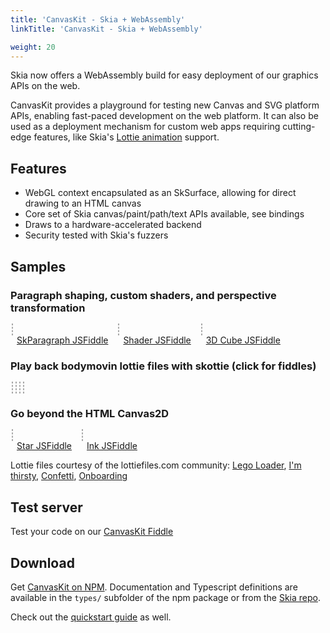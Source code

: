 ```yaml
---
title: 'CanvasKit - Skia + WebAssembly'
linkTitle: 'CanvasKit - Skia + WebAssembly'

weight: 20
---
```


Skia now offers a WebAssembly build for easy deployment of our graphics APIs on
the web.

CanvasKit provides a playground for testing new Canvas and SVG platform APIs,
enabling fast-paced development on the web platform. It can also be used as a
deployment mechanism for custom web apps requiring cutting-edge features, like
Skia's [Lottie animation](https://skia.org/docs/user/modules/skottie) support.

## Features

- WebGL context encapsulated as an SkSurface, allowing for direct drawing to an
  HTML canvas
- Core set of Skia canvas/paint/path/text APIs available, see bindings
- Draws to a hardware-accelerated backend
- Security tested with Skia's fuzzers

## Samples

<style>
  #demo canvas {
    border: 1px dashed #AAA;
    margin: 2px;
  }

  #patheffect, #ink, #shaping, #shader1, #camera3d {
    width: 400px;
    height: 400px;
  }

  #sk_legos, #sk_drinks, #sk_party, #sk_onboarding {
    width: 300px;
    height: 300px;
  }

  figure {
    display: inline-block;
    margin: 0;
  }

  figcaption > a {
    margin: 2px 10px;
  }

</style>

<div id=demo>
  <h3>Paragraph shaping, custom shaders, and perspective transformation</h3>
  <figure>
    <canvas id=shaping width=500 height=500></canvas>
    <figcaption>
      <a href="https://jsfiddle.skia.org/canvaskit/6a5c211a8cb4a7752297674b3533f7e1bbc2a78dd37f117c29a77bcc68411f31"
          target=_blank rel=noopener>
        SkParagraph JSFiddle</a>
    </figcaption>
  </figure>
  <figure>
    <canvas id=shader1 width=512 height=512></canvas>
    <figcaption>
      <a href="https://jsfiddle.skia.org/canvaskit/b382d3b660c4f314eb6a6eae9c0f1e0aadc95c0a2747b707e0dbe3f65a8b0a14"
          target=_blank rel=noopener>
        Shader JSFiddle</a>
    </figcaption>
  </figure>
  <figure>
    <canvas id=camera3d width=400 height=400></canvas>
    <figcaption>
      <a href="https://jsfiddle.skia.org/canvaskit/a5f9e976f1af65ef13bd978a5e265bdcb92110f5e64699fba5e8871c54be22b6"
          target=_blank rel=noopener>
        3D Cube JSFiddle</a>
    </figcaption>
  </figure>

  <h3>Play back bodymovin lottie files with skottie (click for fiddles)</h3>
  <a href="https://jsfiddle.skia.org/canvaskit/cb0b72eadb45f7e75b4015db7251e9da2cc202a2ce1cbec8eb2e453d83a619a6"
     target=_blank rel=noopener>
    <canvas id=sk_legos width=300 height=300></canvas>
  </a>
  <a href="https://jsfiddle.skia.org/canvaskit/e77274c30d63645d3bb82fd366991e27c1e1c3df39def04e999b4fcce9f425a2"
     target=_blank rel=noopener>
    <canvas id=sk_drinks width=500 height=500></canvas>
  </a>
  <a href="https://jsfiddle.skia.org/canvaskit/e42700132d80efd3470b0f08334556028490ac08d1938210fa618504c6109c99"
     target=_blank rel=noopener>
    <canvas id=sk_party width=500 height=500></canvas>
  </a>
  <a href="https://jsfiddle.skia.org/canvaskit/987b1f99f4703f9f44dbfb2f43a5ed107672334f68d6262cd53ba44ed7a09236"
     target=_blank rel=noopener>
    <canvas id=sk_onboarding width=500 height=500></canvas>
  </a>

  <h3>Go beyond the HTML Canvas2D</h3>
  <figure>
    <canvas id=patheffect width=400 height=400></canvas>
    <figcaption>
      <a href="https://jsfiddle.skia.org/canvaskit/3588b3b0a7cc93f36d9fa4f08b397c38971dcb1f80a36107f9ad93c051f2cb28"
          target=_blank rel=noopener>
        Star JSFiddle</a>
    </figcaption>
  </figure>
  <figure>
    <canvas id=ink width=400 height=400></canvas>
    <figcaption>
      <a href="https://jsfiddle.skia.org/canvaskit/bd42c174a0dcb2f65ff1f3c803397df14014d1e66b92185e9980dc631a49f258"
          target=_blank rel=noopener>
        Ink JSFiddle</a>
    </figcaption>
  </figure>

</div>

<script type="text/javascript" charset="utf-8">
(function() {
  // Tries to load the WASM version if supported, shows error otherwise
  let s = document.createElement('script');
  let locate_file = '';
  // Hey, if you are looking at this code for an example of how to do it yourself, please use
  // an actual CDN, such as https://unpkg.com/canvaskit-wasm - it will have better reliability
  // and niceties like brotli compression.
  if (window.WebAssembly && typeof window.WebAssembly.compile === 'function') {
    console.log('WebAssembly is supported!');
    locate_file = 'https://particles.skia.org/dist/';
  } else {
    console.log('WebAssembly is not supported (yet) on this browser.');
    document.getElementById('demo').innerHTML = "<div>WASM not supported by your browser. Try a recent version of Chrome, Firefox, Edge, or Safari.</div>";
    return;
  }
  s.src = locate_file + 'canvaskit.js';
  s.onload = () => {
  let CanvasKit = null;
  let legoJSON = null;
  let drinksJSON = null;
  let confettiJSON = null;
  let onboardingJSON = null;
  let fullBounds = [0, 0, 500, 500];
  const ckLoaded = CanvasKitInit({
    locateFile: (file) => locate_file + file,
  });

  ckLoaded.then((CK) => {
    CanvasKit = CK;
    DrawingExample(CanvasKit);
    InkExample(CanvasKit);
    ShapingExample(CanvasKit);
     // Set bounds to fix the 4:3 resolution of the legos
    SkottieExample(CanvasKit, 'sk_legos', legoJSON, [-183, -100, 483, 400]);
    // Re-size to fit
    SkottieExample(CanvasKit, 'sk_drinks', drinksJSON, fullBounds);
    SkottieExample(CanvasKit, 'sk_party', confettiJSON, fullBounds);
    SkottieExample(CanvasKit, 'sk_onboarding', onboardingJSON, fullBounds);
    ShaderExample1(CanvasKit);
  });

  fetch('https://storage.googleapis.com/skia-cdn/misc/lego_loader.json').then((resp) => {
    resp.text().then((str) => {
      legoJSON = str;
      SkottieExample(CanvasKit, 'sk_legos', legoJSON, [-183, -100, 483, 400]);
    });
  });

  fetch('https://storage.googleapis.com/skia-cdn/misc/drinks.json').then((resp) => {
    resp.text().then((str) => {
      drinksJSON = str;
      SkottieExample(CanvasKit, 'sk_drinks', drinksJSON, fullBounds);
    });
  });

  fetch('https://storage.googleapis.com/skia-cdn/misc/confetti.json').then((resp) => {
    resp.text().then((str) => {
      confettiJSON = str;
      SkottieExample(CanvasKit, 'sk_party', confettiJSON, fullBounds);
    });
  });

  fetch('https://storage.googleapis.com/skia-cdn/misc/onboarding.json').then((resp) => {
    resp.text().then((str) => {
      onboardingJSON = str;
      SkottieExample(CanvasKit, 'sk_onboarding', onboardingJSON, fullBounds);
    });
  });

  const loadBrickTex = fetch('https://storage.googleapis.com/skia-cdn/misc/brickwork-texture.jpg').then((response) => response.arrayBuffer());
  const loadBrickBump = fetch('https://storage.googleapis.com/skia-cdn/misc/brickwork_normal-map.jpg').then((response) => response.arrayBuffer());
  Promise.all([ckLoaded, loadBrickTex, loadBrickBump]).then((results) => {Camera3D(...results)});

  function preventScrolling(canvas) {
    canvas.addEventListener('touchmove', (e) => {
      // Prevents touch events in the canvas from scrolling the canvas.
      e.preventDefault();
      e.stopPropagation();
    });
  }

  function DrawingExample(CanvasKit) {
    const surface = CanvasKit.MakeCanvasSurface('patheffect');
    if (!surface) {
      console.log('Could not make surface');
    }
    const paint = new CanvasKit.Paint();

    const textPaint = new CanvasKit.Paint();
    textPaint.setColor(CanvasKit.Color(40, 0, 0, 1.0));
    textPaint.setAntiAlias(true);

    const textFont = new CanvasKit.Font(null, 30);

    let i = 0;

    let X = 200;
    let Y = 200;

    function drawFrame(canvas) {
      const path = starPath(CanvasKit, X, Y);
      const dpe = CanvasKit.PathEffect.MakeDash([15, 5, 5, 10], i/5);
      i++;

      paint.setPathEffect(dpe);
      paint.setStyle(CanvasKit.PaintStyle.Stroke);
      paint.setStrokeWidth(5.0 + -3 * Math.cos(i/30));
      paint.setAntiAlias(true);
      paint.setColor(CanvasKit.Color(66, 129, 164, 1.0));

      canvas.clear(CanvasKit.Color(255, 255, 255, 1.0));

      canvas.drawPath(path, paint);
      canvas.drawText('Try Clicking!', 10, 380, textPaint, textFont);
      dpe.delete();
      path.delete();
      surface.requestAnimationFrame(drawFrame);
    }
    surface.requestAnimationFrame(drawFrame);

    // Make animation interactive
    let interact = (e) => {
      if (!e.buttons) {
        return;
      }
      X = e.offsetX;
      Y = e.offsetY;
    };
    document.getElementById('patheffect').addEventListener('pointermove', interact);
    document.getElementById('patheffect').addEventListener('pointerdown', interact);
    preventScrolling(document.getElementById('patheffect'));

    // A client would need to delete this if it didn't go on forever.
    // font.delete();
    // paint.delete();
  }

  function InkExample(CanvasKit) {
    const surface = CanvasKit.MakeCanvasSurface('ink');
    if (!surface) {
      console.log('Could not make surface');
    }
    let paint = new CanvasKit.Paint();
    paint.setAntiAlias(true);
    paint.setColor(CanvasKit.Color(0, 0, 0, 1.0));
    paint.setStyle(CanvasKit.PaintStyle.Stroke);
    paint.setStrokeWidth(4.0);
    // This effect smooths out the drawn lines a bit.
    paint.setPathEffect(CanvasKit.PathEffect.MakeCorner(50));

    // Draw I N K
    let path = new CanvasKit.Path();
    path.moveTo(80, 30);
    path.lineTo(80, 80);

    path.moveTo(100, 80);
    path.lineTo(100, 15);
    path.lineTo(130, 95);
    path.lineTo(130, 30);

    path.moveTo(150, 30);
    path.lineTo(150, 80);
    path.moveTo(170, 30);
    path.lineTo(150, 55);
    path.lineTo(170, 80);

    let paths = [path];
    let paints = [paint];

    function drawFrame(canvas) {
      canvas.clear(CanvasKit.WHITE);
      for (let i = 0; i < paints.length && i < paths.length; i++) {
        canvas.drawPath(paths[i], paints[i]);
      }
      surface.requestAnimationFrame(drawFrame);
    }

    let hold = false;
    let interact = (e) => {
      let type = e.type;
      if (type === 'lostpointercapture' || type === 'pointerup' || !e.pressure ) {
        hold = false;
        return;
      }
      if (hold) {
        path.lineTo(e.offsetX, e.offsetY);
      } else {
        paint = paint.copy();
        paint.setColor(CanvasKit.Color(Math.random() * 255, Math.random() * 255, Math.random() * 255, Math.random() + .2));
        paints.push(paint);
        path = new CanvasKit.Path();
        paths.push(path);
        path.moveTo(e.offsetX, e.offsetY);
      }
      hold = true;
    };
    document.getElementById('ink').addEventListener('pointermove', interact);
    document.getElementById('ink').addEventListener('pointerdown', interact);
    document.getElementById('ink').addEventListener('lostpointercapture', interact);
    document.getElementById('ink').addEventListener('pointerup', interact);
    preventScrolling(document.getElementById('ink'));
    surface.requestAnimationFrame(drawFrame);
  }

  function ShapingExample(CanvasKit) {
    const surface = CanvasKit.MakeCanvasSurface('shaping');
    if (!surface) {
      console.log('Could not make surface');
      return;
    }
    let robotoData = null;
    fetch('https://storage.googleapis.com/skia-cdn/google-web-fonts/Roboto-Regular.ttf').then((resp) => {
      resp.arrayBuffer().then((buffer) => {
        robotoData = buffer;
      });
    });

    let emojiData = null;
    fetch('https://storage.googleapis.com/skia-cdn/misc/NotoColorEmoji.ttf').then((resp) => {
      resp.arrayBuffer().then((buffer) => {
        emojiData = buffer;
      });
    });

    const font = new CanvasKit.Font(null, 18);
    const fontPaint = new CanvasKit.Paint();
    fontPaint.setStyle(CanvasKit.PaintStyle.Fill);
    fontPaint.setAntiAlias(true);

    let paragraph = null;
    let X = 250;
    let Y = 250;
    const str = 'The quick brown fox 🦊 ate a zesty hamburgerfons 🍔.\nThe 👩‍👩‍👧‍👧 laughed.';

    function drawFrame(canvas) {
      surface.requestAnimationFrame(drawFrame);
      if (robotoData && emojiData && !paragraph) {
        const fontMgr = CanvasKit.FontMgr.FromData([robotoData, emojiData]);

        const paraStyle = new CanvasKit.ParagraphStyle({
          textStyle: {
            color: CanvasKit.BLACK,
            fontFamilies: ['Roboto', 'Noto Color Emoji'],
            fontSize: 50,
          },
          textAlign: CanvasKit.TextAlign.Left,
          maxLines: 7,
          ellipsis: '...',
        });

        const builder = CanvasKit.ParagraphBuilder.Make(paraStyle, fontMgr);
        builder.addText(str);
        paragraph = builder.build();
      }
      if (!paragraph) {
        canvas.drawText(`Fetching Font data...`, 5, 450, fontPaint, font);
        return;
      }
      canvas.clear(CanvasKit.WHITE);

      let wrapTo = 350 + 150 * Math.sin(Date.now() / 2000);
      paragraph.layout(wrapTo);
      canvas.drawParagraph(paragraph, 0, 0);
      canvas.drawLine(wrapTo, 0, wrapTo, 400, fontPaint);

      const posA = paragraph.getGlyphPositionAtCoordinate(X, Y);
      const cp = str.codePointAt(posA.pos);
      if (cp) {
        const glyph = String.fromCodePoint(cp);
        canvas.drawText(`At (${X.toFixed(2)}, ${Y.toFixed(2)}) glyph is '${glyph}'`, 5, 450, fontPaint, font);
      }
    }

    surface.requestAnimationFrame(drawFrame);
    // Make animation interactive
    let interact = (e) => {
      // multiply by 4/5 to account for the difference in the canvas width and the CSS width.
      // The 10 accounts for where the mouse actually is compared to where it is drawn.
      X = (e.offsetX * 4/5) - 10;
      Y = e.offsetY * 4/5;
    };
    document.getElementById('shaping').addEventListener('pointermove', interact);
    document.getElementById('shaping').addEventListener('pointerdown', interact);
    document.getElementById('shaping').addEventListener('lostpointercapture', interact);
    document.getElementById('shaping').addEventListener('pointerup', interact);
    preventScrolling(document.getElementById('shaping'));
    surface.requestAnimationFrame(drawFrame);
  }

  function starPath(CanvasKit, X=128, Y=128, R=116) {
    let p = new CanvasKit.Path();
    p.moveTo(X + R, Y);
    for (let i = 1; i < 8; i++) {
      let a = 2.6927937 * i;
      p.lineTo(X + R * Math.cos(a), Y + R * Math.sin(a));
    }
    return p;
  }

  function SkottieExample(CanvasKit, id, jsonStr, bounds) {
    if (!CanvasKit || !jsonStr) {
      return;
    }
    const animation = CanvasKit.MakeAnimation(jsonStr);
    const duration = animation.duration() * 1000;
    const size = animation.size();
    let c = document.getElementById(id);
    bounds = bounds || {fLeft: 0, fTop: 0, fRight: size.w, fBottom: size.h};

    const surface = CanvasKit.MakeCanvasSurface(id);
    if (!surface) {
      console.log('Could not make surface');
    }
    let firstFrame = new Date().getTime();

    function drawFrame(canvas) {
      let now = new Date().getTime();
      let seek = ((now - firstFrame) / duration) % 1.0;

      animation.seek(seek);
      animation.render(canvas, bounds);

      surface.requestAnimationFrame(drawFrame);
    }
    surface.requestAnimationFrame(drawFrame);
    //animation.delete();
  }

  function ShaderExample1(CanvasKit) {
    if (!CanvasKit) {
      return;
    }
    const surface = CanvasKit.MakeCanvasSurface('shader1');
    if (!surface) {
      throw 'Could not make surface';
    }
    const paint = new CanvasKit.Paint();

    const prog = `
uniform float rad_scale;
uniform float2 in_center;
uniform float4 in_colors0;
uniform float4 in_colors1;

half4 main(float2 p) {
    float2 pp = p - in_center;
    float radius = sqrt(dot(pp, pp));
    radius = sqrt(radius);
    float angle = atan(pp.y / pp.x);
    float t = (angle + 3.1415926/2) / (3.1415926);
    t += radius * rad_scale;
    t = fract(t);
    return half4(mix(in_colors0, in_colors1, t));
}
`;

    const fact = CanvasKit.RuntimeEffect.Make(prog);
    function drawFrame(canvas) {
      canvas.clear(CanvasKit.WHITE);
      const shader = fact.makeShader([
        Math.sin(Date.now() / 2000) / 5,
        256, 256,
        1, 0, 0, 1,
        0, 1, 0, 1],
        true/*=opaque*/);

      paint.setShader(shader);
      canvas.drawRect(CanvasKit.LTRBRect(0, 0, 512, 512), paint);
      shader.delete();
      surface.requestAnimationFrame(drawFrame);
    }
    surface.requestAnimationFrame(drawFrame);
  }

  function Camera3D(canvas, textureImgData, normalImgData) {
    const surface = CanvasKit.MakeCanvasSurface('camera3d');
    if (!surface) {
      console.error('Could not make surface');
      return;
    }

    const sizeX = document.getElementById('camera3d').width;
    const sizeY = document.getElementById('camera3d').height;

    let clickToWorld = CanvasKit.M44.identity();
    let worldToClick = CanvasKit.M44.identity();
    // rotation of the cube shown in the demo
    let rotation = CanvasKit.M44.identity();
    // temporary during a click and drag
    let clickRotation = CanvasKit.M44.identity();

    // A virtual sphere used for tumbling the object on screen.
    const vSphereCenter = [sizeX/2, sizeY/2];
    const vSphereRadius = Math.min(...vSphereCenter);

    // The rounded rect used for each face
    const margin = vSphereRadius / 20;
    const rr = CanvasKit.RRectXY(CanvasKit.LTRBRect(margin, margin,
      vSphereRadius - margin, vSphereRadius - margin), margin*2.5, margin*2.5);

    const camAngle = Math.PI / 12;
    const cam = {
      'eye'  : [0, 0, 1 / Math.tan(camAngle/2) - 1],
      'coa'  : [0, 0, 0],
      'up'   : [0, 1, 0],
      'near' : 0.05,
      'far'  : 4,
      'angle': camAngle,
    };

    let mouseDown = false;
    let clickDown = [0, 0]; // location of click down
    let lastMouse = [0, 0]; // last mouse location

    // keep spinning after mouse up. Also start spinning on load
    let axis = [0.4, 1, 1];
    let totalSpin = 0;
    let spinRate = 0.1;
    let lastRadians = 0;
    let spinning = setInterval(keepSpinning, 30);

    const imgscale = CanvasKit.Matrix.scaled(2, 2);
    const textureShader = CanvasKit.MakeImageFromEncoded(textureImgData).makeShaderCubic(
      CanvasKit.TileMode.Clamp, CanvasKit.TileMode.Clamp, 1/3, 1/3, imgscale);
    const normalShader = CanvasKit.MakeImageFromEncoded(normalImgData).makeShaderCubic(
      CanvasKit.TileMode.Clamp, CanvasKit.TileMode.Clamp, 1/3, 1/3, imgscale);
    const children = [textureShader, normalShader];

    const prog = `
      uniform shader color_map;
      uniform shader normal_map;

      uniform float3   lightPos;
      uniform float4x4 localToWorld;
      uniform float4x4 localToWorldAdjInv;

      float3 convert_normal_sample(half4 c) {
        float3 n = 2 * c.rgb - 1;
        n.y = -n.y;
        return n;
      }

      half4 main(float2 p) {
        float3 norm = convert_normal_sample(normal_map.eval(p));
        float3 plane_norm = normalize(localToWorldAdjInv * float4(norm, 0)).xyz;

        float3 plane_pos = (localToWorld * float4(p, 0, 1)).xyz;
        float3 light_dir = normalize(lightPos - plane_pos);

        float ambient = 0.2;
        float dp = dot(plane_norm, light_dir);
        float scale = min(ambient + max(dp, 0), 1);

        return color_map.eval(p) * half4(float4(scale, scale, scale, 1));
      }
`;

    const fact = CanvasKit.RuntimeEffect.Make(prog);

    // properties of light
    let lightLocation = [...vSphereCenter];
    let lightDistance = vSphereRadius;
    let lightIconRadius = 12;
    let draggingLight = false;

    function computeLightWorldPos() {
      return CanvasKit.Vector.add(CanvasKit.Vector.mulScalar([...vSphereCenter, 0], 0.5),
        CanvasKit.Vector.mulScalar(vSphereUnitV3(lightLocation), lightDistance));
    }

    let lightWorldPos = computeLightWorldPos();

    function drawLight(canvas) {
      const paint = new CanvasKit.Paint();
      paint.setAntiAlias(true);
      paint.setColor(CanvasKit.WHITE);
      canvas.drawCircle(...lightLocation, lightIconRadius + 2, paint);
      paint.setColor(CanvasKit.BLACK);
      canvas.drawCircle(...lightLocation, lightIconRadius, paint);
    }

    // Takes an x and y rotation in radians and a scale and returns a 4x4 matrix used to draw a
    // face of the cube in that orientation.
    function faceM44(rx, ry, scale) {
      return CanvasKit.M44.multiply(
        CanvasKit.M44.rotated([0,1,0], ry),
        CanvasKit.M44.rotated([1,0,0], rx),
        CanvasKit.M44.translated([0, 0, scale]));
    }

    const faceScale = vSphereRadius/2
    const faces = [
      {matrix: faceM44(         0,         0, faceScale ), color:CanvasKit.RED}, // front
      {matrix: faceM44(         0,   Math.PI, faceScale ), color:CanvasKit.GREEN}, // back

      {matrix: faceM44( Math.PI/2,         0, faceScale ), color:CanvasKit.BLUE}, // top
      {matrix: faceM44(-Math.PI/2,         0, faceScale ), color:CanvasKit.CYAN}, // bottom

      {matrix: faceM44(         0, Math.PI/2, faceScale ), color:CanvasKit.MAGENTA}, // left
      {matrix: faceM44(         0,-Math.PI/2, faceScale ), color:CanvasKit.YELLOW}, // right
    ];

    // Returns a component of the matrix m indicating whether it faces the camera.
    // If it's positive for one of the matrices representing the face of the cube,
    // that face is currently in front.
    function front(m) {
      // Is this invertible?
      var m2 = CanvasKit.M44.invert(m);
      if (m2 === null) {
        m2 = CanvasKit.M44.identity();
      }
      // look at the sign of the z-scale of the inverse of m.
      // that's the number in row 2, col 2.
      return m2[10]
    }

    function setClickToWorld(canvas, matrix) {
      const l2d = canvas.getLocalToDevice();
      worldToClick = CanvasKit.M44.multiply(CanvasKit.M44.mustInvert(matrix), l2d);
      clickToWorld = CanvasKit.M44.mustInvert(worldToClick);
    }

    function normalMatrix(m) {
      m[3]  = 0;
      m[7]  = 0;
      m[11] = 0;
      m[12] = 0;
      m[13] = 0;
      m[14] = 0;
      m[15] = 1;
      return CanvasKit.M44.transpose(CanvasKit.M44.mustInvert(m));
    }

    function drawCubeFace(canvas, m, color) {
      const trans = new CanvasKit.M44.translated([vSphereRadius/2, vSphereRadius/2, 0]);
      const localToWorld = new CanvasKit.M44.multiply(m, CanvasKit.M44.mustInvert(trans));
      canvas.concat(CanvasKit.M44.multiply(trans, localToWorld));
      const znormal = front(canvas.getLocalToDevice());
      if (znormal < 0) {
        return; // skip faces facing backwards
      }
      const uniforms = [...lightWorldPos, ...localToWorld, ...normalMatrix(localToWorld)];
      const paint = new CanvasKit.Paint();
      paint.setAntiAlias(true);
      const shader = fact.makeShaderWithChildren(uniforms, true /*=opaque*/, children);
      paint.setShader(shader);
      canvas.drawRRect(rr, paint);
    }

    function drawFrame(canvas) {
      const clickM = canvas.getLocalToDevice();
      canvas.save();
      canvas.translate(vSphereCenter[0] - vSphereRadius/2, vSphereCenter[1] - vSphereRadius/2);
      // pass surface dimensions as viewport size.
      canvas.concat(CanvasKit.M44.setupCamera(
        CanvasKit.LTRBRect(0, 0, vSphereRadius, vSphereRadius), vSphereRadius/2, cam));
      setClickToWorld(canvas, clickM);
      for (let f of faces) {
        const saveCount = canvas.getSaveCount();
        canvas.save();
        drawCubeFace(canvas, CanvasKit.M44.multiply(clickRotation, rotation, f.matrix), f.color);
        canvas.restoreToCount(saveCount);
      }
      canvas.restore();  // camera
      canvas.restore();  // center the following content in the window

      // draw virtual sphere outline.
      const paint = new CanvasKit.Paint();
      paint.setAntiAlias(true);
      paint.setStyle(CanvasKit.PaintStyle.Stroke);
      paint.setColor(CanvasKit.Color(64, 255, 0, 1.0));
      canvas.drawCircle(vSphereCenter[0], vSphereCenter[1], vSphereRadius, paint);
      canvas.drawLine(vSphereCenter[0], vSphereCenter[1] - vSphereRadius,
                       vSphereCenter[0], vSphereCenter[1] + vSphereRadius, paint);
      canvas.drawLine(vSphereCenter[0] - vSphereRadius, vSphereCenter[1],
                       vSphereCenter[0] + vSphereRadius, vSphereCenter[1], paint);

      drawLight(canvas);
    }

    // convert a 2D point in the circle displayed on screen to a 3D unit vector.
    // the virtual sphere is a technique selecting a 3D direction by clicking on a the projection
    // of a hemisphere.
    function vSphereUnitV3(p) {
      // v = (v - fCenter) * (1 / fRadius);
      let v = CanvasKit.Vector.mulScalar(CanvasKit.Vector.sub(p, vSphereCenter), 1/vSphereRadius);

      // constrain the clicked point within the circle.
      let len2 = CanvasKit.Vector.lengthSquared(v);
      if (len2 > 1) {
          v = CanvasKit.Vector.normalize(v);
          len2 = 1;
      }
      // the closer to the edge of the circle you are, the closer z is to zero.
      const z = Math.sqrt(1 - len2);
      v.push(z);
      return v;
    }

    function computeVSphereRotation(start, end) {
      const u = vSphereUnitV3(start);
      const v = vSphereUnitV3(end);
      // Axis is in the scope of the Camera3D function so it can be used in keepSpinning.
      axis = CanvasKit.Vector.cross(u, v);
      const sinValue = CanvasKit.Vector.length(axis);
      const cosValue = CanvasKit.Vector.dot(u, v);

      let m = new CanvasKit.M44.identity();
      if (Math.abs(sinValue) > 0.000000001) {
          m = CanvasKit.M44.rotatedUnitSinCos(
            CanvasKit.Vector.mulScalar(axis, 1/sinValue), sinValue, cosValue);
          const radians = Math.atan(cosValue / sinValue);
          spinRate = lastRadians - radians;
          lastRadians = radians;
      }
      return m;
    }

    function keepSpinning() {
      totalSpin += spinRate;
      clickRotation = CanvasKit.M44.rotated(axis, totalSpin);
      spinRate *= .998;
      if (spinRate < 0.01) {
        stopSpinning();
      }
      surface.requestAnimationFrame(drawFrame);
    }

    function stopSpinning() {
        clearInterval(spinning);
        rotation = CanvasKit.M44.multiply(clickRotation, rotation);
        clickRotation = CanvasKit.M44.identity();
    }

    function interact(e) {
      const type = e.type;
      let eventPos = [e.offsetX, e.offsetY];
      if (type === 'lostpointercapture' || type === 'pointerup' || type == 'pointerleave') {
        if (draggingLight) {
          draggingLight = false;
        } else if (mouseDown) {
          mouseDown = false;
          if (spinRate > 0.02) {
            stopSpinning();
            spinning = setInterval(keepSpinning, 30);
          }
        } else {
          return;
        }
        return;
      } else if (type === 'pointermove') {
        if (draggingLight) {
          lightLocation = eventPos;
          lightWorldPos = computeLightWorldPos();
        } else if (mouseDown) {
          lastMouse = eventPos;
          clickRotation = computeVSphereRotation(clickDown, lastMouse);
        } else {
          return;
        }
      } else if (type === 'pointerdown') {
        // Are we repositioning the light?
        if (CanvasKit.Vector.dist(eventPos, lightLocation) < lightIconRadius) {
          draggingLight = true;
          return;
        }
        stopSpinning();
        mouseDown = true;
        clickDown = eventPos;
        lastMouse = eventPos;
      }
      surface.requestAnimationFrame(drawFrame);
    };

    document.getElementById('camera3d').addEventListener('pointermove', interact);
    document.getElementById('camera3d').addEventListener('pointerdown', interact);
    document.getElementById('camera3d').addEventListener('lostpointercapture', interact);
    document.getElementById('camera3d').addEventListener('pointerleave', interact);
    document.getElementById('camera3d').addEventListener('pointerup', interact);

    surface.requestAnimationFrame(drawFrame);
  }

  }
  document.head.appendChild(s);
})();
</script>

Lottie files courtesy of the lottiefiles.com community:
[Lego Loader](https://www.lottiefiles.com/410-lego-loader),
[I'm thirsty](https://www.lottiefiles.com/77-im-thirsty),
[Confetti](https://www.lottiefiles.com/1370-confetti),
[Onboarding](https://www.lottiefiles.com/1134-onboarding-1)

## Test server

Test your code on our [CanvasKit Fiddle](https://jsfiddle.skia.org/canvaskit)

## Download

Get [CanvasKit on NPM](https://www.npmjs.com/package/canvaskit-wasm).
Documentation and Typescript definitions are available in the `types/` subfolder
of the npm package or from the
[Skia repo](https://github.com/google/skia/tree/master/modules/canvaskit/npm_build/types).

Check out the [quickstart guide](../quickstart) as well.
